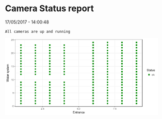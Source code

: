 Camera Status report
================
17/05/2017 - 14:00:48

    All cameras are up and running

![](camreport_files/figure-markdown_github/unnamed-chunk-2-1.png)
